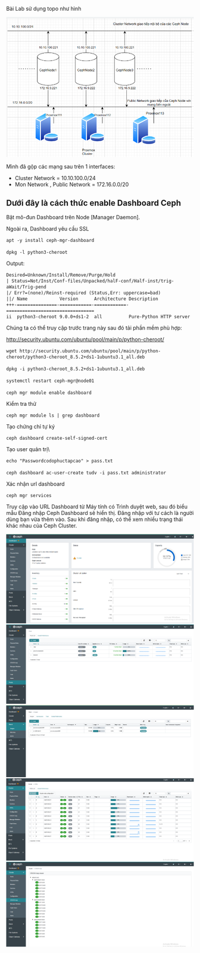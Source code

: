 Bài Lab sử dụng topo như hình 

  <img src="proxmoxremotecephimages/Screenshot_1png.png">


Mình đã gộp các mạng sau trên 1 interfaces:
  + Cluster Network = 10.10.100.0/24
  + Mon Network , Public Network = 172.16.0.0/20

## Dưới đây là cách thức enable Dashboard Ceph

Bật mô-đun Dashboard trên Node [Manager Daemon]. 

Ngoài ra, Dashboard yêu cầu SSL

    apt -y install ceph-mgr-dashboard

    dpkg -l python3-cheroot

Output:

    Desired=Unknown/Install/Remove/Purge/Hold
    | Status=Not/Inst/Conf-files/Unpacked/halF-conf/Half-inst/trig-aWait/Trig-pend
    |/ Err?=(none)/Reinst-required (Status,Err: uppercase=bad)
    ||/ Name            Version      Architecture Description
    +++-===============-============-============-=================================
    ii  python3-cheroot 9.0.0+ds1-2  all          Pure-Python HTTP server

Chúng ta có thể truy cập trước trang này sau đó tải phần mềm phù hợp:

http://security.ubuntu.com/ubuntu/pool/main/p/python-cheroot/

    wget http://security.ubuntu.com/ubuntu/pool/main/p/python-cheroot/python3-cheroot_8.5.2+ds1-1ubuntu3.1_all.deb

    dpkg -i python3-cheroot_8.5.2+ds1-1ubuntu3.1_all.deb

    systemctl restart ceph-mgr@node01

    ceph mgr module enable dashboard

Kiểm tra thử

    ceph mgr module ls | grep dashboard

Tạo chứng chỉ tự ký

    ceph dashboard create-self-signed-cert

Tạo user quản trị\

    echo "Passwordcodophuctapcao" > pass.txt

    ceph dashboard ac-user-create tudv -i pass.txt administrator

Xác nhận url dashboard

    ceph mgr services

Truy cập vào URL Dashboard từ Máy tính có Trình duyệt web, sau đó biểu mẫu Đăng nhập Ceph Dashboard sẽ hiển thị.
Đăng nhập với tư cách là người dùng bạn vừa thêm vào. Sau khi đăng nhập, có thể xem nhiều trạng thái khác nhau của Ceph Cluster.

  <img src="proxmoxremotecephimages/Screenshot_51.png">

  <img src="proxmoxremotecephimages/Screenshot_52.png">

  <img src="proxmoxremotecephimages/Screenshot_53.png">

  <img src="proxmoxremotecephimages/Screenshot_54.png">

  <img src="proxmoxremotecephimages/Screenshot_55.png">
